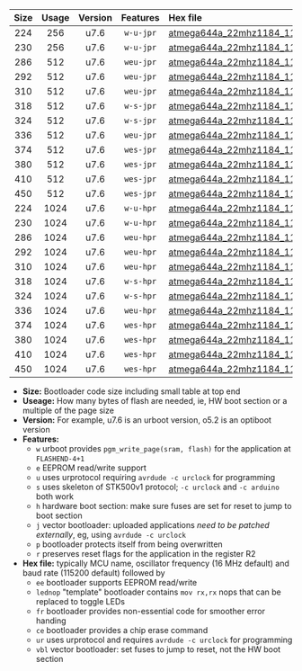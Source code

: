 |Size|Usage|Version|Features|Hex file|
|:-:|:-:|:-:|:-:|:--|
|224|256|u7.6|`w-u-jpr`|[atmega644a_22mhz1184_115200bps_ur_vbl.hex](https://raw.githubusercontent.com/stefanrueger/urboot/main//atmega644a_22mhz1184_115200bps_ur_vbl.hex)|
|230|256|u7.6|`w-u-jpr`|[atmega644a_22mhz1184_115200bps_lednop_ur_vbl.hex](https://raw.githubusercontent.com/stefanrueger/urboot/main//atmega644a_22mhz1184_115200bps_lednop_ur_vbl.hex)|
|286|512|u7.6|`weu-jpr`|[atmega644a_22mhz1184_115200bps_ee_ur_vbl.hex](https://raw.githubusercontent.com/stefanrueger/urboot/main//atmega644a_22mhz1184_115200bps_ee_ur_vbl.hex)|
|292|512|u7.6|`weu-jpr`|[atmega644a_22mhz1184_115200bps_ee_lednop_ur_vbl.hex](https://raw.githubusercontent.com/stefanrueger/urboot/main//atmega644a_22mhz1184_115200bps_ee_lednop_ur_vbl.hex)|
|310|512|u7.6|`weu-jpr`|[atmega644a_22mhz1184_115200bps_ee_lednop_fr_ur_vbl.hex](https://raw.githubusercontent.com/stefanrueger/urboot/main//atmega644a_22mhz1184_115200bps_ee_lednop_fr_ur_vbl.hex)|
|318|512|u7.6|`w-s-jpr`|[atmega644a_22mhz1184_115200bps_vbl.hex](https://raw.githubusercontent.com/stefanrueger/urboot/main//atmega644a_22mhz1184_115200bps_vbl.hex)|
|324|512|u7.6|`w-s-jpr`|[atmega644a_22mhz1184_115200bps_lednop_vbl.hex](https://raw.githubusercontent.com/stefanrueger/urboot/main//atmega644a_22mhz1184_115200bps_lednop_vbl.hex)|
|336|512|u7.6|`weu-jpr`|[atmega644a_22mhz1184_115200bps_ee_lednop_fr_ce_ur_vbl.hex](https://raw.githubusercontent.com/stefanrueger/urboot/main//atmega644a_22mhz1184_115200bps_ee_lednop_fr_ce_ur_vbl.hex)|
|374|512|u7.6|`wes-jpr`|[atmega644a_22mhz1184_115200bps_ee_vbl.hex](https://raw.githubusercontent.com/stefanrueger/urboot/main//atmega644a_22mhz1184_115200bps_ee_vbl.hex)|
|380|512|u7.6|`wes-jpr`|[atmega644a_22mhz1184_115200bps_ee_lednop_vbl.hex](https://raw.githubusercontent.com/stefanrueger/urboot/main//atmega644a_22mhz1184_115200bps_ee_lednop_vbl.hex)|
|410|512|u7.6|`wes-jpr`|[atmega644a_22mhz1184_115200bps_ee_lednop_fr_vbl.hex](https://raw.githubusercontent.com/stefanrueger/urboot/main//atmega644a_22mhz1184_115200bps_ee_lednop_fr_vbl.hex)|
|450|512|u7.6|`wes-jpr`|[atmega644a_22mhz1184_115200bps_ee_lednop_fr_ce_vbl.hex](https://raw.githubusercontent.com/stefanrueger/urboot/main//atmega644a_22mhz1184_115200bps_ee_lednop_fr_ce_vbl.hex)|
|224|1024|u7.6|`w-u-hpr`|[atmega644a_22mhz1184_115200bps_ur.hex](https://raw.githubusercontent.com/stefanrueger/urboot/main//atmega644a_22mhz1184_115200bps_ur.hex)|
|230|1024|u7.6|`w-u-hpr`|[atmega644a_22mhz1184_115200bps_lednop_ur.hex](https://raw.githubusercontent.com/stefanrueger/urboot/main//atmega644a_22mhz1184_115200bps_lednop_ur.hex)|
|286|1024|u7.6|`weu-hpr`|[atmega644a_22mhz1184_115200bps_ee_ur.hex](https://raw.githubusercontent.com/stefanrueger/urboot/main//atmega644a_22mhz1184_115200bps_ee_ur.hex)|
|292|1024|u7.6|`weu-hpr`|[atmega644a_22mhz1184_115200bps_ee_lednop_ur.hex](https://raw.githubusercontent.com/stefanrueger/urboot/main//atmega644a_22mhz1184_115200bps_ee_lednop_ur.hex)|
|310|1024|u7.6|`weu-hpr`|[atmega644a_22mhz1184_115200bps_ee_lednop_fr_ur.hex](https://raw.githubusercontent.com/stefanrueger/urboot/main//atmega644a_22mhz1184_115200bps_ee_lednop_fr_ur.hex)|
|318|1024|u7.6|`w-s-hpr`|[atmega644a_22mhz1184_115200bps.hex](https://raw.githubusercontent.com/stefanrueger/urboot/main//atmega644a_22mhz1184_115200bps.hex)|
|324|1024|u7.6|`w-s-hpr`|[atmega644a_22mhz1184_115200bps_lednop.hex](https://raw.githubusercontent.com/stefanrueger/urboot/main//atmega644a_22mhz1184_115200bps_lednop.hex)|
|336|1024|u7.6|`weu-hpr`|[atmega644a_22mhz1184_115200bps_ee_lednop_fr_ce_ur.hex](https://raw.githubusercontent.com/stefanrueger/urboot/main//atmega644a_22mhz1184_115200bps_ee_lednop_fr_ce_ur.hex)|
|374|1024|u7.6|`wes-hpr`|[atmega644a_22mhz1184_115200bps_ee.hex](https://raw.githubusercontent.com/stefanrueger/urboot/main//atmega644a_22mhz1184_115200bps_ee.hex)|
|380|1024|u7.6|`wes-hpr`|[atmega644a_22mhz1184_115200bps_ee_lednop.hex](https://raw.githubusercontent.com/stefanrueger/urboot/main//atmega644a_22mhz1184_115200bps_ee_lednop.hex)|
|410|1024|u7.6|`wes-hpr`|[atmega644a_22mhz1184_115200bps_ee_lednop_fr.hex](https://raw.githubusercontent.com/stefanrueger/urboot/main//atmega644a_22mhz1184_115200bps_ee_lednop_fr.hex)|
|450|1024|u7.6|`wes-hpr`|[atmega644a_22mhz1184_115200bps_ee_lednop_fr_ce.hex](https://raw.githubusercontent.com/stefanrueger/urboot/main//atmega644a_22mhz1184_115200bps_ee_lednop_fr_ce.hex)|

- **Size:** Bootloader code size including small table at top end
- **Useage:** How many bytes of flash are needed, ie, HW boot section or a multiple of the page size
- **Version:** For example, u7.6 is an urboot version, o5.2 is an optiboot version
- **Features:**
  + `w` urboot provides `pgm_write_page(sram, flash)` for the application at `FLASHEND-4+1`
  + `e` EEPROM read/write support
  + `u` uses urprotocol requiring `avrdude -c urclock` for programming
  + `s` uses skeleton of STK500v1 protocol; `-c urclock` and `-c arduino` both work
  + `h` hardware boot section: make sure fuses are set for reset to jump to boot section
  + `j` vector bootloader: uploaded applications *need to be patched externally*, eg, using `avrdude -c urclock`
  + `p` bootloader protects itself from being overwritten
  + `r` preserves reset flags for the application in the register R2
- **Hex file:** typically MCU name, oscillator frequency (16 MHz default) and baud rate (115200 default) followed by
  + `ee` bootloader supports EEPROM read/write
  + `lednop` "template" bootloader contains `mov rx,rx` nops that can be replaced to toggle LEDs
  + `fr` bootloader provides non-essential code for smoother error handing
  + `ce` bootloader provides a chip erase command
  + `ur` uses urprotocol and requires `avrdude -c urclock` for programming
  + `vbl` vector bootloader: set fuses to jump to reset, not the HW boot section
